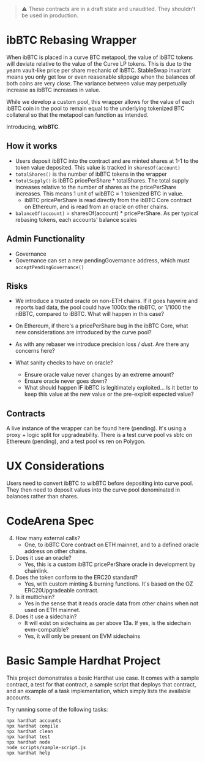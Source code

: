 > ⚠️ These contracts are in a draft state and unaudited. They shouldn't be used in production. 

# ibBTC Rebasing Wrapper
When ibBTC is placed in a curve BTC metapool, the value of ibBTC tokens will deviate relative to the value of the Curve LP tokens. This is due to the yearn vault-like price per share mechanic of ibBTC. StableSwap invariant means you only get low or even reasonable slippage when the balances of both coins are very close. The variance between value may perpetually increase as ibBTC increases in value.

While we develop a custom pool, this wrapper allows for the value of each ibBTC coin in the pool to remain equal to the underlying tokenized BTC collateral so that the metapool can function as intended.

Introducing, **wibBTC**.

## How it works
* Users deposit ibBTC into the contract and are minted shares at 1-1 to the token value deposited. This value is tracked in `sharesOf(account)`
* `totalShares()` is the number of ibBTC tokens in the wrapper
* `totalSupply()` is ibBTC pricePerShare * totalShares. The total supply increases relative to the number of shares as the pricePerShare increases. This means 1 unit of wibBTC = 1 tokenized BTC in value.
    * ibBTC pricePerShare is read directly from the ibBTC Core contract on Ethereum, and is read from an oracle on other chains.
* `balanceOf(account)` = sharesOf(account) * pricePerShare. As per typical rebasing tokens, each accounts' balance scales

## Admin Functionality
* Governance 
* Governance can set a new pendingGovernance address, which must `acceptPendingGovernance()`


## Risks
* We introduce a trusted oracle on non-ETH chains. If it goes haywire and reports bad data, the pool could have 1000x the ribBTC, or 1/1000 the riBBTC, compared to iBBTC. What will happen in this case?
* On Ethereum, if there's a pricePerShare bug in the ibBTC Core, what new considerations are introduced by the curve pool?
* As with any rebaser we introduce precision loss / _dust_. Are there any concerns here?

* What sanity checks to have on oracle?
    * Ensure oracle value never changes by an extreme amount?
    * Ensure oracle never goes down?
    * What should happen IF ibBTC is legitimately exploited... Is it better to keep this value at the new value or the pre-exploit expected value?

## Contracts
A live instance of the wrapper can be found here (pending). It's using a proxy + logic split for upgradeability. 
There is a test curve pool vs sbtc on Ethereum (pending), and a test pool vs ren on Polygon.

# UX Considerations
Users need to convert ibBTC to wibBTC before depositing into curve pool. They then need to deposit values into the curve pool denominated in balances rather than shares.

# CodeArena Spec
4. How many external calls? 
    * One, to ibBTC Core contract on ETH mainnet, and to a defined oracle address on other chains.
5. Does it use an oracle?
    * Yes, this is a custom ibBTC pricePerShare oracle in development by chainlink.
6. Does the token conform to the ERC20 standard?
    * Yes, with custom minting & burning functions. It's based on the OZ ERC20Upgradeable contract.
12. Is it multichain?
    * Yes in the sense that it reads oracle data from other chains when not used on ETH mainnet.
13. Does it use a sidechain?
    * It will exist on sidechains as per above
13a. If yes, is the sidechain evm-compatible?
    * Yes, it will only be present on EVM sidechains

# Basic Sample Hardhat Project
This project demonstrates a basic Hardhat use case. It comes with a sample contract, a test for that contract, a sample script that deploys that contract, and an example of a task implementation, which simply lists the available accounts.

Try running some of the following tasks:

```shell
npx hardhat accounts
npx hardhat compile
npx hardhat clean
npx hardhat test
npx hardhat node
node scripts/sample-script.js
npx hardhat help
```
